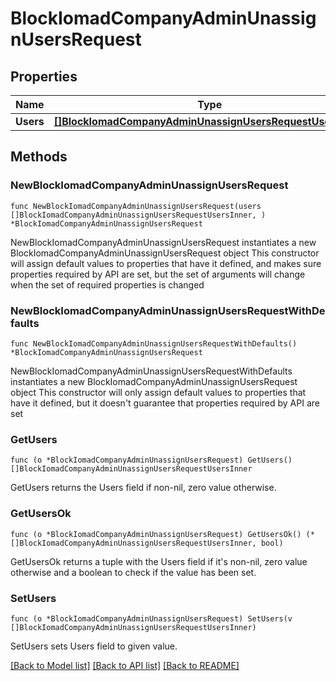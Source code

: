 # BlockIomadCompanyAdminUnassignUsersRequest

## Properties

Name | Type | Description | Notes
------------ | ------------- | ------------- | -------------
**Users** | [**[]BlockIomadCompanyAdminUnassignUsersRequestUsersInner**](BlockIomadCompanyAdminUnassignUsersRequestUsersInner.md) |  | 

## Methods

### NewBlockIomadCompanyAdminUnassignUsersRequest

`func NewBlockIomadCompanyAdminUnassignUsersRequest(users []BlockIomadCompanyAdminUnassignUsersRequestUsersInner, ) *BlockIomadCompanyAdminUnassignUsersRequest`

NewBlockIomadCompanyAdminUnassignUsersRequest instantiates a new BlockIomadCompanyAdminUnassignUsersRequest object
This constructor will assign default values to properties that have it defined,
and makes sure properties required by API are set, but the set of arguments
will change when the set of required properties is changed

### NewBlockIomadCompanyAdminUnassignUsersRequestWithDefaults

`func NewBlockIomadCompanyAdminUnassignUsersRequestWithDefaults() *BlockIomadCompanyAdminUnassignUsersRequest`

NewBlockIomadCompanyAdminUnassignUsersRequestWithDefaults instantiates a new BlockIomadCompanyAdminUnassignUsersRequest object
This constructor will only assign default values to properties that have it defined,
but it doesn't guarantee that properties required by API are set

### GetUsers

`func (o *BlockIomadCompanyAdminUnassignUsersRequest) GetUsers() []BlockIomadCompanyAdminUnassignUsersRequestUsersInner`

GetUsers returns the Users field if non-nil, zero value otherwise.

### GetUsersOk

`func (o *BlockIomadCompanyAdminUnassignUsersRequest) GetUsersOk() (*[]BlockIomadCompanyAdminUnassignUsersRequestUsersInner, bool)`

GetUsersOk returns a tuple with the Users field if it's non-nil, zero value otherwise
and a boolean to check if the value has been set.

### SetUsers

`func (o *BlockIomadCompanyAdminUnassignUsersRequest) SetUsers(v []BlockIomadCompanyAdminUnassignUsersRequestUsersInner)`

SetUsers sets Users field to given value.



[[Back to Model list]](../README.md#documentation-for-models) [[Back to API list]](../README.md#documentation-for-api-endpoints) [[Back to README]](../README.md)


